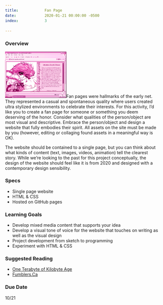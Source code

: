 ```yaml
---
title:            Fan Page
date:             2020-01-21 00:00:00 -0500
index:            3

---
```


### Overview
<p style="clear: both;">
  <img src="../assets/images/fanpage.gif" width="200" class="syllabus-img">Fan pages were hallmarks of the early net. They represented a casual and spontaneous quality where users created ultra stylized environments to celebrate their interests. For this activity, I&rsquo;d like you to create a fan page for someone or something you deem deserving of the honor. Consider what qualities of the person/object are most visual and descriptive. Embrace the person/object and design a website that fully embodies their spirit. All assets on the site must be made by you (however, editing or collaging found assets in a meaningful way is OK).
  </p>
  The website should be contained to a single page, but you can think about what kinds of content (text, images, videos, animation) tell the clearest story. While we&rsquo;re looking to the past for this project conceptually, the design of the website should feel like it is from 2020 and designed with a contemporary design sensibility.


### Specs
- Single page website
- HTML & CSS
- Hosted on GitHub pages

### Learning Goals
- Develop mixed media content that supports your idea
- Develop a visual tone of voice for the website that touches on writing as well as the visual design
- Project development from sketch to programming
- Experiment with HTML & CSS

### Suggested Reading
- <a href="https://anthology.rhizome.org/one-terabyte-of-kilobyte-age" target="_blank">One Terabyte of Kilobyte Age</a>
- <a href="https://fumblers.ca/" target="_blank">Fumblers.Ca</a>

### Due Date
10/21
